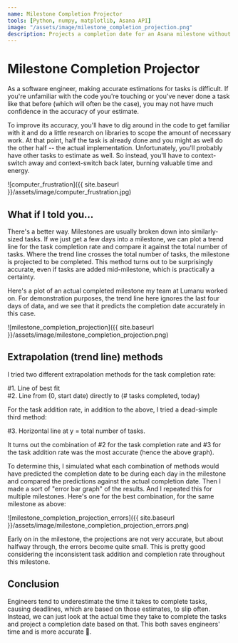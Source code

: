 ```yaml
---
name: Milestone Completion Projector
tools: [Python, numpy, matplotlib, Asana API]
image: "/assets/image/milestone_completion_projection.png"
description: Projects a completion date for an Asana milestone without requiring task estimates.
---
```


# Milestone Completion Projector

As a software engineer, making accurate estimations for tasks is difficult.
If you're unfamiliar with the code you're touching or you've never done a task like that before (which will often be the case), you may not have much confidence in the accuracy of your estimate.

To improve its accuracy, you'll have to dig around in the code to get familiar with it and do a little research on libraries to scope the amount of necessary work.
At that point, half the task is already done and you might as well do the other half -- the actual implementation.
Unfortunately, you'll probably have other tasks to estimate as well. So instead, you'll have to context-switch away and context-switch back later, burning valuable time and energy.

![computer_frustration]({{ site.baseurl }}/assets/image/computer_frustration.jpg)

## What if I told you...

There's a better way. Milestones are usually broken down into similarly-sized tasks.
If we just get a few days into a milestone, we can plot a trend line for the task completion rate and compare it against the total number of tasks.
Where the trend line crosses the total number of tasks, the milestone is projected to be completed.
This method turns out to be surprisingly accurate, even if tasks are added mid-milestone, which is practically a certainty.

Here's a plot of an actual completed milestone my team at Lumanu worked on.
For demonstration purposes, the trend line here ignores the last four days of data, and we see that it predicts the completion date accurately in this case.

![milestone_completion_projection]({{ site.baseurl }}/assets/image/milestone_completion_projection.png)

## Extrapolation (trend line) methods

I tried two different extrapolation methods for the task completion rate:

#1. Line of best fit<br>
#2. Line from (0, start date) directly to (# tasks completed, today)

For the task addition rate, in addition to the above, I tried a dead-simple third method:

#3. Horizontal line at y = total number of tasks.

It turns out the combination of #2 for the task completion rate and #3 for the task addition rate was the most accurate (hence the above graph).

To determine this, I simulated what each combination of methods would have predicted the completion date to be during each day in the milestone and compared the predictions against the actual completion date.
Then I made a sort of "error bar graph" of the results. And I repeated this for multiple milestones. Here's one for the best combination, for the same milestone as above:

![milestone_completion_projection_errors]({{ site.baseurl }}/assets/image/milestone_completion_projection_errors.png)

Early on in the milestone, the projections are not very accurate, but about halfway through, the errors become quite small.
This is pretty good considering the inconsistent task addition and completion rate throughout this milestone.

## Conclusion

Engineers tend to underestimate the time it takes to complete tasks, causing deadlines, which are based on those estimates, to slip often.
Instead, we can just look at the actual time they take to complete the tasks and project a completion date based on that.
This both saves engineers' time and is more accurate 💪.